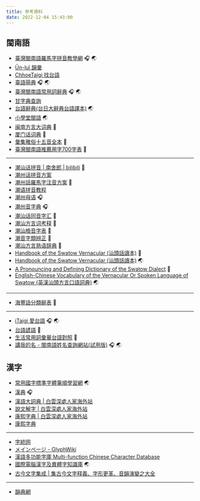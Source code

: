 ```yaml
---
title: 參考資料
date: 2022-12-04 15:43:00
---
```


## 閩南語

* [臺灣閩南語羅馬字拼音教學網](https://tailo.moe.edu.tw/) 🎧 🌏
* [Ūn-luī 韻彙](https://unlui.enatsu.top/)
* [ChhoeTaigi 找台語](https://chhoe.taigi.info/)
* [臺語萌典](https://www.moedict.tw/'%E7%99%BC%E7%A9%8E) 🎧 🌏
* [臺灣閩南語常用詞辭典](https://twblg.dict.edu.tw/holodict_new/index.html) 🎧 🌏
* [甘字典查詢](http://taigi.fhl.net/dick/index.html)
* [台語辭典(台日大辭典台語譯本)](http://minhakka.ling.sinica.edu.tw/taijittian/) 🌏
* [小學堂閩語](https://xiaoxue.iis.sinica.edu.tw/minyu) 🌏
* [闽南方言大词典](/pdf/闽南方言大词典.pdf) 📔
* [厦门话词典](/pdf/厦门话词典.pdf) 📔
* [彙集雅俗十五音全本](/pdf/彙集雅俗十五音全本.pdf) 📔
* [臺灣閩南語推薦用字700字表](/pdf/臺灣閩南語推薦用字700字表.pdf) 📔

------

* [潮汕话拼音 | 南舍郎 | bilibili](https://space.bilibili.com/1209420229/channel/collectiondetail?sid=202531) 📀
* [潮州话拼音方案](http://www.czyzd.com/data/chaopin)
* [潮州話羅馬字注音方案](http://tappcdn.resources.teochew.pw/files/20170114001.pdf) 📔
* [潮语拼音教程](https://kahaani.github.io/gatian/index.html)
* [潮州母语](https://www.mogher.com/) 🎧
* [潮州音字典](http://www.czyzd.com/) 🎧
* [潮汕话同音字汇](/pdf/潮汕话同音字汇.pdf) 📔
* [潮汕方言词考释](/pdf/潮汕方言词考释.pdf) 📔
* [潮汕檢音字表](/pdf/潮汕檢音字表.pdf) 📔
* [潮音字類辨正](/pdf/潮音字類辨正.pdf) 📔
* [潮汕方言熟语辞典](/pdf/潮汕方言熟语辞典.pdf) 📔
* [Handbook of the Swatow Vernacular (汕頭話讀本)](/pdf/Handbook_of_the_Swatow_Vernacular.pdf) 📔
* [Handbook of the Swatow Vernacular (汕頭話讀本)](https://en.wikisource.org/wiki/Handbook_of_the_Swatow_Vernacular) 🌏
* [A Pronouncing and Defining Dictionary of the Swatow Dialect](/pdf/A_Pronouncing_and_Defining_Dictionary_of_the_Swatow_Dialect.pdf) 📔
* [English-Chinese Vocabulary of the Vernacular Or Spoken Language of Swatow (英漢汕頭方言口語詞典)](https://en.wikisource.org/wiki/English-Chinese_Vocabulary_of_the_Vernacular_Or_Spoken_Language_of_Swatow) 🌏

------

* [海豐話分類辭表](/pdf/海豐話分類辭表.pdf) 📔

------

* [iTaigi 愛台語](https://itaigi.tw/k/%E5%8F%B0%E8%AA%9E/) 🎧 🌏
* [台語諺語](/pdf/台語諺語.pdf) 📔
* [生活常用詞彙華台語對照](/pdf/生活常用詞彙華台語對照.pdf) 📔
* [講我的名 - 閩南語姓名查詢網站(試用版)](https://miasenn.moe.edu.tw/) 🎧 🌏

## 漢字

* [常用國字標準字體筆順學習網](http://stroke-order.learningweb.moe.edu.tw/character.do) 🌏
* [漢典](https://www.zdic.net/) 🎧
* [漢語大詞典 | 白雲深處人家海外站](https://homeinmists.ilotus.org/hd/hydcd.php)
* [說文解字 | 白雲深處人家海外站](https://homeinmists.ilotus.org/shuowen/find_all.php)
* [康熙字典 | 白雲深處人家海外站](https://homeinmists.ilotus.org/kangxi/Kangxi.php)
* [康熙字典](http://kangxi.adcs.org.tw/kangxizidian/)

------

* [字統网](https://zi.tools/)
* [メインページ - GlyphWiki](http://glyphwiki.org/wiki/)
* [漢語多功能字庫 Multi-function Chinese Character Database](https://humanum.arts.cuhk.edu.hk/Lexis/lexi-mf/)
* [國際電腦漢字及異體字知識庫](https://chardb.iis.sinica.edu.tw/) 🌏
* [古今文字集成 | 集古今文字释義、字形更革、音韻演變之大全](http://ccamc.co/index.php)

------

* [韻典網](https://ytenx.org/)
